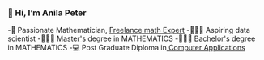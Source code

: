 ### 👋 Hi, I’m Anila Peter
-🧮 Passionate Mathematician, [Freelance math Expert](https://drive.google.com/file/d/1NNdgjk05JR8heDVEkq1hIswHGyZWcun7/view?usp=sharing)
-👩🏽‍💻 Aspiring data scientist
-👩🏽‍🎓 [Master's ](https://drive.google.com/file/d/1F8LRzUOWC8fjyAyyJhb-2R5QWHJ6_SyF/view?usp=sharing) degree in MATHEMATICS
-👩🏽‍🎓 [Bachelor's](https://drive.google.com/file/d/1EGOmfVsMjiSmf_w0PnqbVTeKaUwC1E7P/view?usp=sharing)  degree in MATHEMATICS
-💻 Post Graduate Diploma in[ Computer Applications](https://drive.google.com/file/d/1EaJwLX4Woe4g2apQ4lJJ-ZLN-CRG9nNQ/view?usp=sharing)

